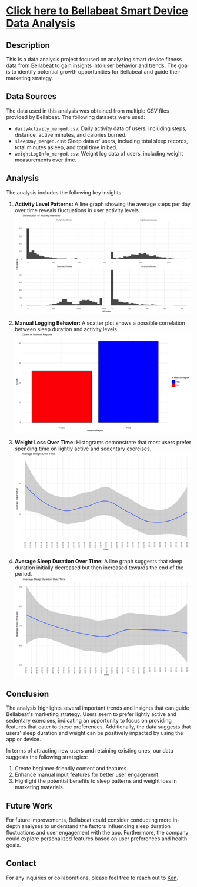 # [Click here to Bellabeat Smart Device Data Analysis](https://ken52093.github.io/Bellabeat_User_Behavior_Analysis/)


## Description

This is a data analysis project focused on analyzing smart device fitness data from Bellabeat to gain insights into user behavior and trends. The goal is to identify potential growth opportunities for Bellabeat and guide their marketing strategy.

## Data Sources

The data used in this analysis was obtained from multiple CSV files provided by Bellabeat. The following datasets were used:
- `dailyActivity_merged.csv`: Daily activity data of users, including steps, distance, active minutes, and calories burned.
- `sleepDay_merged.csv`: Sleep data of users, including total sleep records, total minutes asleep, and total time in bed.
- `weightLogInfo_merged.csv`: Weight log data of users, including weight measurements over time.

## Analysis

The analysis includes the following key insights:

1. **Activity Level Patterns:** A line graph showing the average steps per day over time reveals fluctuations in user activity levels.
![Activity Level Patterns](./images/1.png)

2. **Manual Logging Behavior:** A scatter plot shows a possible correlation between sleep duration and activity levels.
![Activity Level Patterns](./images/2.png)

3. **Weight Loss Over Time:** Histograms demonstrate that most users prefer spending time on lightly active and sedentary exercises.
![Activity Level Patterns](./images/3.png)

4. **Average Sleep Duration Over Time:** A line graph suggests that sleep duration initially decreased but then increased towards the end of the period.
![Activity Level Patterns](./images/4.png)

## Conclusion

The analysis highlights several important trends and insights that can guide Bellabeat's marketing strategy. Users seem to prefer lightly active and sedentary exercises, indicating an opportunity to focus on providing features that cater to these preferences. Additionally, the data suggests that users' sleep duration and weight can be positively impacted by using the app or device.

In terms of attracting new users and retaining existing ones, our data suggests the following strategies:

1. Create beginner-friendly content and features.
2. Enhance manual input features for better user engagement.
3. Highlight the potential benefits to sleep patterns and weight loss in marketing materials.

## Future Work

For future improvements, Bellabeat could consider conducting more in-depth analyses to understand the factors influencing sleep duration fluctuations and user engagement with the app. Furthermore, the company could explore personalized features based on user preferences and health goals.

## Contact

For any inquiries or collaborations, please feel free to reach out to [Ken](mailto:wave0918362269@gmail.com).
